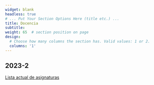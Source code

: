 ```yaml
---
widget: blank
headless: true
# ... Put Your Section Options Here (title etc.) ...
title: Docencia
subtitle:
weight: 65  # section position on page
design:
  # Choose how many columns the section has. Valid values: 1 or 2.
  columns: '1'
---
```


## 2023-2


[Lista actual de asignaturas](/courses/)

